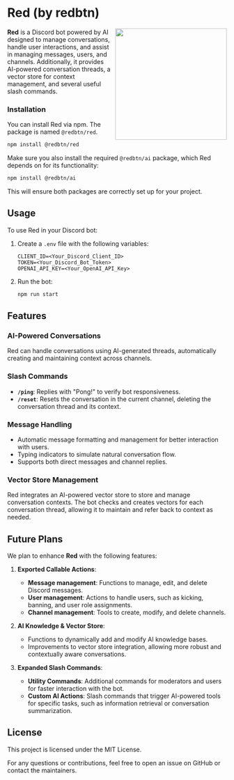 # Red (by redbtn)

<img src="https://redbtn.io/src/assets/redbutton-glossy.png" width="256" align="right"/>

**Red** is a Discord bot powered by AI designed to manage conversations, handle user interactions, and assist in managing messages, users, and channels. Additionally, it provides AI-powered conversation threads, a vector store for context management, and several useful slash commands.

<h3>Installation</h3>

You can install Red via npm. The package is named `@redbtn/red`.

```bash
npm install @redbtn/red
```

Make sure you also install the required `@redbtn/ai` package, which Red depends on for its functionality:

```bash
npm install @redbtn/ai
```

This will ensure both packages are correctly set up for your project.

## Usage

To use Red in your Discord bot:

1. Create a `.env` file with the following variables:

    ```
    CLIENT_ID=<Your_Discord_Client_ID>
    TOKEN=<Your_Discord_Bot_Token>
    OPENAI_API_KEY=<Your_OpenAI_API_Key>
    ```

2. Run the bot:

    ```bash
    npm run start
    ```

## Features

### AI-Powered Conversations
Red can handle conversations using AI-generated threads, automatically creating and maintaining context across channels.

### Slash Commands
- **`/ping`**: Replies with "Pong!" to verify bot responsiveness.
- **`/reset`**: Resets the conversation in the current channel, deleting the conversation thread and its context.

### Message Handling
- Automatic message formatting and management for better interaction with users.
- Typing indicators to simulate natural conversation flow.
- Supports both direct messages and channel replies.

### Vector Store Management
Red integrates an AI-powered vector store to store and manage conversation contexts. The bot checks and creates vectors for each conversation thread, allowing it to maintain and refer back to context as needed.

## Future Plans

We plan to enhance **Red** with the following features:

1. **Exported Callable Actions**:
   - **Message management**: Functions to manage, edit, and delete Discord messages.
   - **User management**: Actions to handle users, such as kicking, banning, and user role assignments.
   - **Channel management**: Tools to create, modify, and delete channels.

2. **AI Knowledge & Vector Store**:
   - Functions to dynamically add and modify AI knowledge bases.
   - Improvements to vector store integration, allowing more robust and contextually aware conversations.

3. **Expanded Slash Commands**:
   - **Utility Commands**: Additional commands for moderators and users for faster interaction with the bot.
   - **Custom AI Actions**: Slash commands that trigger AI-powered tools for specific tasks, such as information retrieval or conversation summarization.

## License

This project is licensed under the MIT License.

For any questions or contributions, feel free to open an issue on GitHub or contact the maintainers.
